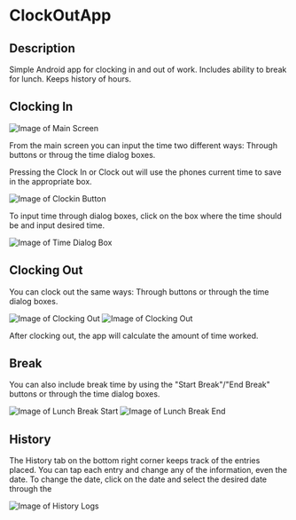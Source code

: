 # ClockOutApp

## Description
Simple Android app for clocking in and out of work. Includes ability to break for lunch. Keeps history of hours. 

## Clocking In
![Image of Main Screen](https://github.com/rchr157/ClockOutApp/blob/master/screenshots/clockout_main.jpg)

From the main screen you can input the time two different ways:
Through buttons or throug the time dialog boxes.

Pressing the Clock In or Clock out will use the phones current time to save in the appropriate box.

![Image of Clockin Button](https://github.com/rchr157/ClockOutApp/blob/master/screenshots/clockin_button.JPG)


To input time through dialog boxes, click on the box where the time should be and input desired time.

![Image of Time Dialog Box](https://github.com/rchr157/ClockOutApp/blob/master/screenshots/clockin_dialog.JPG)


## Clocking Out
You can clock out the same ways: Through buttons or through the time dialog boxes.

![Image of Clocking Out](https://github.com/rchr157/ClockOutApp/blob/master/screenshots/clockout_10hrs.JPG)
![Image of Clocking Out](https://github.com/rchr157/ClockOutApp/blob/master/screenshots/clockout_wLunchbreak.JPG)

After clocking out, the app will calculate the amount of time worked.

## Break
You can also include break time by using the "Start Break"/"End Break" buttons or through the time dialog boxes.

![Image of Lunch Break Start](https://github.com/rchr157/ClockOutApp/blob/master/screenshots/lunchbreak_in.JPG)
![Image of Lunch Break End](https://github.com/rchr157/ClockOutApp/blob/master/screenshots/lunchbreak_end.JPG)

## History
The History tab on the bottom right corner keeps track of the entries placed. You can tap each entry and change any of the information, even the date. To change the date, click on the date and select the desired date through the 

![Image of History Logs](https://github.com/rchr157/ClockOutApp/blob/master/screenshots/clockout_history.jpg)

